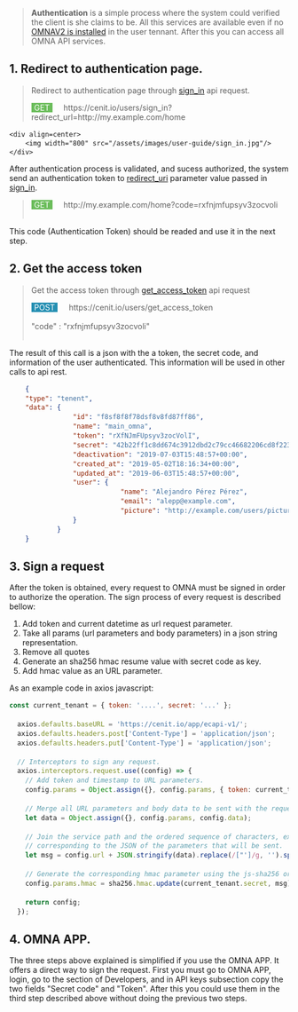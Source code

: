 
> <b>Authentication</b> is a simple process where the system could verified the client is she claims to be. All this services are available even if no [OMNAV2 is installed](user-setup) in the user tennant. After this you can access all OMNA API services.

## 1. Redirect to authentication page.

>Redirect to authentication page through [sign_in](http://http://doc-api.omna.io/api-spec/#operation/sign_in) api request.
><div style="background-color:#6BBD5B; color:white; border:0px solid brown;border-radius:0px; float:left; padding-right: 5px; padding-left: 5px; margin-right:20px;"> GET </div> https://cenit.io/users/sign_in?redirect_url=http://my.example.com/home
	<div align=center>
		<img width="800" src="/assets/images/user-guide/sign_in.jpg"/>
	</div>

After authentication process is validated, and sucess authorized, the system send an authentication token to [redirect_uri](http://doc-api.omna.io/api-spec/#operation/sign_in) parameter value passed in [sign_in](http://doc-api.omna.io/api-spec/#operation/sign_in).
	
><div style="background-color:#6BBD5B; color:white; border:0px solid brown;border-radius:0px; float:left; padding-right: 5px; padding-left: 5px; margin-right:20px;"> GET </div> http://my.example.com/home?code=rxfnjmfupsyv3zocvoli </br></br>
	
This code (Authentication Token) should be readed and use it in the next step.
	
## 2. Get the access token
>Get the access token through [get_access_token](http://doc-api.omna.io/api-spec/#operation/get_access_token_async_) api request 
><div style="background-color:#248fB2; color:white; border:0px solid brown;border-radius:0px; float:left; padding-right: 5px; padding-left: 5px; margin-right:20px;"> POST </div> https://cenit.io/users/get_access_token</br></br> "code" : "rxfnjmfupsyv3zocvoli" </br></br>
   
The result of this call is a json with the a token, the secret code, and information of the user authenticated. This 
information will be used in other calls to api rest.
```json
	{
	"type": "tenent",
	"data": {
				"id": "f8sf8f8f78dsf8v8fd87ff86",
				"name": "main_omna",
				"token": "rXfNJmFUpsyv3zocVolI",
				"secret": "42b22ff1c8dd674c3912dbd2c79cc46682206cd8f2238c4faa8539a82e66bf38",
				"deactivation": "2019-07-03T15:48:57+00:00",
				"created_at": "2019-05-02T18:16:34+00:00",
				"updated_at": "2019-06-03T15:48:57+00:00",
				"user": {
							"name": "Alejandro Pérez Pérez",
							"email": "alepp@example.com",
							"picture": "http://example.com/users/pictures/alepp.png"
				}
			}
	}
```

## 3. Sign a request
After the token is obtained, every request to OMNA must be signed in order to authorize the operation. The sign process of every request is described bellow:
1. Add token and current datetime as url request parameter.
2. Take all params (url parameters and body parameters) in a json string representation.
3. Remove all quotes
4. Generate an sha256 hmac resume value with secret code as key.
5. Add hmac value as an URL parameter. 

As an example code in axios javascript:

```javascript
const current_tenant = { token: '....', secret: '...' };

  axios.defaults.baseURL = 'https://cenit.io/app/ecapi-v1/';
  axios.defaults.headers.post['Content-Type'] = 'application/json';
  axios.defaults.headers.put['Content-Type'] = 'application/json';

  // Interceptors to sign any request.
  axios.interceptors.request.use((config) => {
    // Add token and timestamp to URL parameters.
    config.params = Object.assign({}, config.params, { token: current_tenant.token, timestamp: Date.now() });

    // Merge all URL parameters and body data to be sent with the request.
    let data = Object.assign({}, config.params, config.data);

    // Join the service path and the ordered sequence of characters, excluding the quotes,
    // corresponding to the JSON of the parameters that will be sent.
    let msg = config.url + JSON.stringify(data).replace(/["']/g, '').split('').sort().join('');

    // Generate the corresponding hmac parameter using the js-sha256 or similar library.
    config.params.hmac = sha256.hmac.update(current_tenant.secret, msg).hex();

    return config;
  });
```

## 4. OMNA APP.
   The three steps above explained is simplified if you use the OMNA APP. It offers a direct way to sign the request. First you must go to OMNA APP, login, go to the section of Developers, and in API keys subsection copy the two fields "Secret code" and "Token". After this you could use them in the third step described above without doing the previous two steps.


